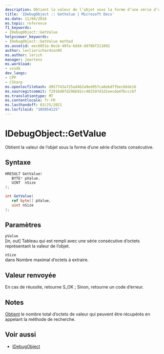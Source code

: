 ```yaml
---
description: Obtient la valeur de l’objet sous la forme d’une série d’octets consécutive.
title: 'IDebugObject :: GetValue | Microsoft Docs'
ms.date: 11/04/2016
ms.topic: reference
f1_keywords:
- IDebugObject::GetValue
helpviewer_keywords:
- IDebugObject::GetValue method
ms.assetid: eec6051e-8ecb-49fa-bdd4-dd786f211692
author: leslierichardson95
ms.author: lerich
manager: jmartens
ms.workload:
- vssdk
dev_langs:
- CPP
- CSharp
ms.openlocfilehash: d957743a725ad462a9ed95fca6ebdffbecb6de16
ms.sourcegitcommit: f2916d8fd296b92cc402597d1d1eecda4f6cccbf
ms.translationtype: MT
ms.contentlocale: fr-FR
ms.lasthandoff: 03/25/2021
ms.locfileid: "105054125"
---
```

# <a name="idebugobjectgetvalue"></a>IDebugObject::GetValue
Obtient la valeur de l’objet sous la forme d’une série d’octets consécutive.

## <a name="syntax"></a>Syntaxe

```cpp
HRESULT GetValue( 
   BYTE* pValue,
   UINT  nSize
);
```

```csharp
int GetValue(
   ref byte[] pValue,
   uint nSize
);
```

## <a name="parameters"></a>Paramètres
`pValue`\
[in, out] Tableau qui est rempli avec une série consécutive d’octets représentant la valeur de l’objet.

`nSize`\
dans Nombre maximal d’octets à extraire.

## <a name="return-value"></a>Valeur renvoyée
 En cas de réussite, retourne S_OK ; Sinon, retourne un code d’erreur.

## <a name="remarks"></a>Notes
 [Obtient](../../../extensibility/debugger/reference/idebugobject-getsize.md) le nombre total d’octets de valeur qui peuvent être récupérés en appelant la méthode de recherche.

## <a name="see-also"></a>Voir aussi
- [IDebugObject](../../../extensibility/debugger/reference/idebugobject.md)
